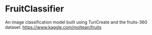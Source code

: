 # FruitClassifier
An image classification model built using TuriCreate and the fruits-360 dataset: https://www.kaggle.com/moltean/fruits
